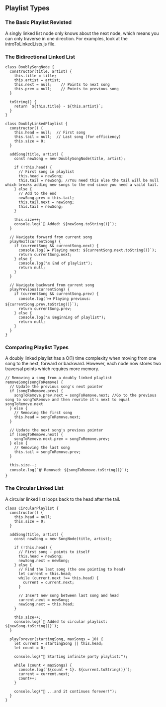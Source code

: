 ## Playlist Types

### The Basic Playlist Revisted
A singly linked list node only knows about the next node, which means you can only traverse in one direction.
For examples, look at the introToLinkedLists.js file.

### The Bidirectional Linked List
```
class DoublySongNode {
  constructor(title, artist) {
    this.title = title;
    this.artist = artist;
    this.next = null;    // Points to next song
    this.prev = null;    // Points to previous song
  }
  
  toString() {
    return `${this.title} - ${this.artist}`;
  }
}

class DoublyLinkedPlaylist {
  constructor() {
    this.head = null;  // First song
    this.tail = null;  // Last song (for efficiency)
    this.size = 0;
  }
  
  addSong(title, artist) {
    const newSong = new DoublySongNode(title, artist);
    
    if (!this.head) {
      // First song in playlist
      this.head = newSong;
      this.tail = newSong; //You need this else the tail will be null which breaks adding new songs to the end since you need a vaild tail.
    } else {
      // Add to the end
      newSong.prev = this.tail;
      this.tail.next = newSong;
      this.tail = newSong;
    }
    
    this.size++;
    console.log(`🎵 Added: ${newSong.toString()}`);
  }
  
  // Navigate forward from current song
  playNext(currentSong) {
    if (currentSong && currentSong.next) {
      console.log(`▶️ Playing next: ${currentSong.next.toString()}`);
      return currentSong.next;
    } else {
      console.log("🔚 End of playlist");
      return null;
    }
  }
  
  // Navigate backward from current song
  playPrevious(currentSong) {
    if (currentSong && currentSong.prev) {
      console.log(`⏮️ Playing previous: ${currentSong.prev.toString()}`);
      return currentSong.prev;
    } else {
      console.log("🔚 Beginning of playlist");
      return null;
    }
  }
}
```

### Comparing Playlist Types
A doubly linked playlist has a O(1) time complexity when moving from one song to the next, forward or backward. However, each node now stores two traversal points which requires more memory.

```
// Removing a song from a doubly linked playlist
removeSong(songToRemove) {
  // Update the previous song's next pointer
  if (songToRemove.prev) {
    songToRemove.prev.next = songToRemove.next; //Go to the previous song to songToRemove and then rewrite it's next to equal songToRemove.next
  } else {
    // Removing the first song
    this.head = songToRemove.next; 
  }
  
  // Update the next song's previous pointer
  if (songToRemove.next) {
    songToRemove.next.prev = songToRemove.prev;
  } else {
    // Removing the last song
    this.tail = songToRemove.prev;
  }
  
  this.size--;
  console.log(`🗑️ Removed: ${songToRemove.toString()}`);
}
```

### The Circular Linked List
A circular linked list loops back to the head after the tail.

```
class CircularPlaylist {
  constructor() {
    this.head = null;
    this.size = 0;
  }
  
  addSong(title, artist) {
    const newSong = new SongNode(title, artist);
    
    if (!this.head) {
      // First song - points to itself
      this.head = newSong;
      newSong.next = newSong;
    } else {
      // Find the last song (the one pointing to head)
      let current = this.head;
      while (current.next !== this.head) {
        current = current.next;
      }
      
      // Insert new song between last song and head
      current.next = newSong;
      newSong.next = this.head;
    }
    
    this.size++;
    console.log(`🎵 Added to circular playlist: ${newSong.toString()}`);
  }
  
  playForever(startingSong, maxSongs = 10) {
    let current = startingSong || this.head;
    let count = 0;
    
    console.log("🎉 Starting infinite party playlist:");
    
    while (count < maxSongs) {
      console.log(`${count + 1}. ${current.toString()}`);
      current = current.next;
      count++;
    }
    
    console.log("🎵 ...and it continues forever!");
  }
}
```
